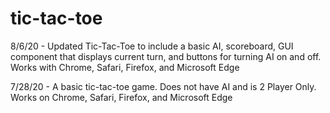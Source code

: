 # tic-tac-toe

8/6/20 - Updated Tic-Tac-Toe to include a basic AI, scoreboard, GUI component that displays current turn, and buttons for turning AI on and off. Works with Chrome, Safari, Firefox, and Microsoft Edge

7/28/20 -  A basic tic-tac-toe game. Does not have AI and is 2 Player Only.
Works on Chrome, Safari, Firefox, and Microsoft Edge
